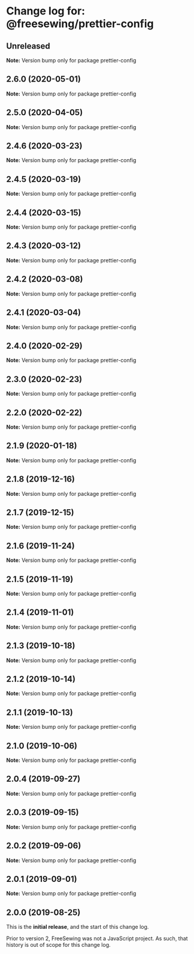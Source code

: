 # Change log for: @freesewing/prettier-config

## Unreleased

**Note:** Version bump only for package prettier-config

## 2.6.0 (2020-05-01)

**Note:** Version bump only for package prettier-config

## 2.5.0 (2020-04-05)

**Note:** Version bump only for package prettier-config

## 2.4.6 (2020-03-23)

**Note:** Version bump only for package prettier-config

## 2.4.5 (2020-03-19)

**Note:** Version bump only for package prettier-config

## 2.4.4 (2020-03-15)

**Note:** Version bump only for package prettier-config

## 2.4.3 (2020-03-12)

**Note:** Version bump only for package prettier-config

## 2.4.2 (2020-03-08)

**Note:** Version bump only for package prettier-config

## 2.4.1 (2020-03-04)

**Note:** Version bump only for package prettier-config

## 2.4.0 (2020-02-29)

**Note:** Version bump only for package prettier-config

## 2.3.0 (2020-02-23)

**Note:** Version bump only for package prettier-config

## 2.2.0 (2020-02-22)

**Note:** Version bump only for package prettier-config

## 2.1.9 (2020-01-18)

**Note:** Version bump only for package prettier-config

## 2.1.8 (2019-12-16)

**Note:** Version bump only for package prettier-config

## 2.1.7 (2019-12-15)

**Note:** Version bump only for package prettier-config

## 2.1.6 (2019-11-24)

**Note:** Version bump only for package prettier-config

## 2.1.5 (2019-11-19)

**Note:** Version bump only for package prettier-config

## 2.1.4 (2019-11-01)

**Note:** Version bump only for package prettier-config

## 2.1.3 (2019-10-18)

**Note:** Version bump only for package prettier-config

## 2.1.2 (2019-10-14)

**Note:** Version bump only for package prettier-config

## 2.1.1 (2019-10-13)

**Note:** Version bump only for package prettier-config

## 2.1.0 (2019-10-06)

**Note:** Version bump only for package prettier-config

## 2.0.4 (2019-09-27)

**Note:** Version bump only for package prettier-config

## 2.0.3 (2019-09-15)

**Note:** Version bump only for package prettier-config

## 2.0.2 (2019-09-06)

**Note:** Version bump only for package prettier-config

## 2.0.1 (2019-09-01)

**Note:** Version bump only for package prettier-config

## 2.0.0 (2019-08-25)

This is the **initial release**, and the start of this change log.

Prior to version 2, FreeSewing was not a JavaScript project.
As such, that history is out of scope for this change log.

